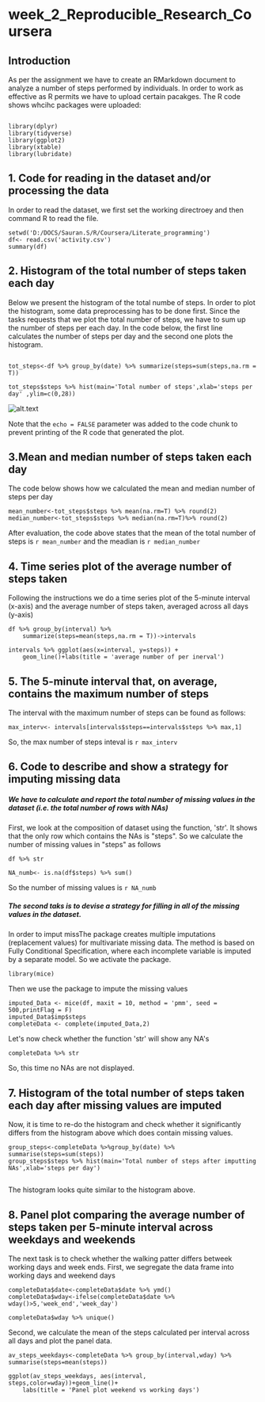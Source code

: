 # week_2_Reproducible_Research_Coursera


## Introduction

As per the assignment we have to create an RMarkdown document to analyze a number of steps performed by individuals. In order to work as effective as R permits we have to upload certain pacakges. The R code shows whcihc packages were uploaded:


```{r, results='hide'}

library(dplyr)
library(tidyverse)
library(ggplot2)
library(xtable)
library(lubridate)
```


## 1. Code for reading in the dataset and/or processing the data
In order to read the dataset, we first set the working directroey and then command R to read the file.
```{r, echo=TRUE}
setwd('D:/DOCS/Sauran.S/R/Coursera/Literate_programming')
df<- read.csv('activity.csv')
summary(df) 

```

## 2. Histogram of the total number of steps taken each day
Below we present the histogram of the total numbe of steps. In order to plot the histogram, some data preprocessing has to be done first. Since the tasks requests that we plot the total number of steps, we have to sum up the number of steps per each day. In the code below, the first line calculates the number of steps per day and the second one plots the histogram.
```{r pressure, cache=TRUE}

tot_steps<-df %>% group_by(date) %>% summarize(steps=sum(steps,na.rm = T))

tot_steps$steps %>% hist(main='Total number of steps',xlab='steps per day' ,ylim=c(0,28))

```
![alt.text](week_2_Reproducible_Research_Coursera/ss_files/figure-html/pressure-1.png)

Note that the `echo = FALSE` parameter was added to the code chunk to prevent printing of the R code that generated the plot.

## 3.Mean and median number of steps taken each day
The code below shows how we calculated the mean and median number of steps per day
```{r, cache=TRUE}
mean_number<-tot_steps$steps %>% mean(na.rm=T) %>% round(2)
median_number<-tot_steps$steps %>% median(na.rm=T)%>% round(2)

```

After evaluation, the code above states that the mean of the total number of steps is `r mean_number` and the meadian is `r median_number`

## 4. Time series plot of the average number of steps taken
Following the instructions we do a time series plot of the 5-minute interval (x-axis) and the average number of steps taken, averaged across all days (y-axis)
```{r, cache=TRUE}
df %>% group_by(interval) %>% 
    summarize(steps=mean(steps,na.rm = T))->intervals 

intervals %>% ggplot(aes(x=interval, y=steps)) + 
    geom_line()+labs(title = 'average number of per inerval')

```

## 5. The 5-minute interval that, on average, contains the maximum number of steps
The interval with the maximum number of steps can be found as follows:
```{r}
max_interv<- intervals[intervals$steps==intervals$steps %>% max,1]
```
So, the max number of steps inteval is `r max_interv`


## 6. Code to describe and show a strategy for imputing missing data

##### We have to calculate and report the total number of missing values in the dataset (i.e. the total number of rows with NAs)
First, we look at the composition of dataset using the function, 'str'. It shows that the only row which contains the NAs is "steps". So we calculate the number of missing values in "steps" as follows
```{r}
df %>% str

NA_numb<- is.na(df$steps) %>% sum()
```
So the number of missing values is `r NA_numb`

##### The second taks is to devise a strategy for filling in all of the missing values in the dataset.
In order to imput missThe package creates multiple imputations (replacement values) for multivariate missing data. The method is based on Fully Conditional Specification, where each incomplete variable is imputed by a separate model. 
So we activate the package.
```{r,results='hide', warning=FALSE}
library(mice)
```
Then we use the package to impute the missing values
```{r, cache= TRUE, results='hide'}
imputed_Data <- mice(df, maxit = 10, method = 'pmm', seed = 500,printFlag = F)
imputed_Data$imp$steps
completeData <- complete(imputed_Data,2)
```
Let's now check whether the function 'str' will show any NA's
```{r}
completeData %>% str
```
So, this time no NAs are not displayed. 

## 7. Histogram of the total number of steps taken each day after missing values are imputed

Now, it is time to re-do the histogram and check whether it significantly differs from the histogram above which does contain missing values. 
```{r, cache=TRUE}
group_steps<-completeData %>%group_by(date) %>% summarise(steps=sum(steps))  
group_steps$steps %>% hist(main='Total number of steps after imputting NAs',xlab='steps per day')


```
The histogram looks quite similar to the histogram above. 

## 8. Panel plot comparing the average number of steps taken per 5-minute interval across weekdays and weekends
The next task is to check whether the walking patter differs betweek working days and week ends.
First, we segregate the data frame into working days and weekend days 
```{r, cache=TRUE}
completeData$date<-completeData$date %>% ymd()
completeData$wday<-ifelse(completeData$date %>% wday()>5,'week_end','week_day')

completeData$wday %>% unique()
```

Second, we calculate the mean of the steps calculated per interval across all days and plot the panel data.
```{r, cache=TRUE}
av_steps_weekdays<-completeData %>% group_by(interval,wday) %>% summarise(steps=mean(steps))

ggplot(av_steps_weekdays, aes(interval, steps,color=wday))+geom_line()+
    labs(title = 'Panel plot weekend vs working days')
```



